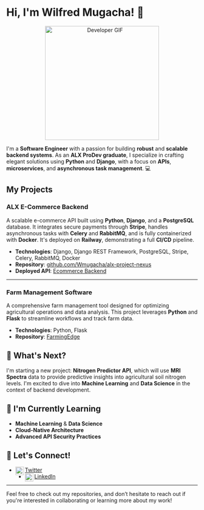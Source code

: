 # Hi, I'm Wilfred Mugacha! 👋

<p align="center">
  <img src="https://media.giphy.com/media/M9gC8t01G6sR42J48m/giphy.gif" alt="Developer GIF" width="300"/>
</p>

I'm a **Software Engineer** with a passion for building **robust** and **scalable backend systems**. As an **ALX ProDev graduate**, I specialize in crafting elegant solutions using **Python** and **Django**, with a focus on **APIs**, **microservices**, and **asynchronous task management**. 💻

## My Projects

### **ALX E-Commerce Backend**
A scalable e-commerce API built using **Python**, **Django**, and a **PostgreSQL** database. It integrates secure payments through **Stripe**, handles asynchronous tasks with **Celery** and **RabbitMQ**, and is fully containerized with **Docker**. It's deployed on **Railway**, demonstrating a full **CI/CD** pipeline.

- **Technologies**: Django, Django REST Framework, PostgreSQL, Stripe, Celery, RabbitMQ, Docker
- **Repository**: [github.com/Wmugacha/alx-project-nexus](https://github.com/Wmugacha/alx-project-nexus)
- **Deployed API**: [Ecommerce Backend](https://alxprojectnexus.up.railway.app)

---

### **Farm Management Software**
A comprehensive farm management tool designed for optimizing agricultural operations and data analysis. This project leverages **Python** and **Flask** to streamline workflows and track farm data.

- **Technologies**: Python, Flask
- **Repository**: [FarmingEdge](https://github.com/Wmugacha/FarmingEdge)

## 🚀 What's Next?
I'm starting a new project: **Nitrogen Predictor API**, which will use **MRI Spectra** data to provide predictive insights into agricultural soil nitrogen levels. I'm excited to dive into **Machine Learning** and **Data Science** in the context of backend development.

## 🌱 I'm Currently Learning
- **Machine Learning** & **Data Science**
- **Cloud-Native Architecture**
- **Advanced API Security Practices**

## 🤝 Let's Connect!
- [Twitter](https://twitter.com/WilfredMugacha) <img align="left" alt="Wilfred Mugacha | Twitter" width="22px" src="https://cdn.jsdelivr.net/npm/simple-icons@v3/icons/twitter.svg" />
- [LinkedIn](https://www.linkedin.com/in/wilfred-mugacha) <img align="left" alt="Wilfred Mugacha | LinkedIn" width="22px" src="https://cdn.jsdelivr.net/npm/simple-icons@v3/icons/linkedin.svg" />

---

Feel free to check out my repositories, and don’t hesitate to reach out if you're interested in collaborating or learning more about my work!
